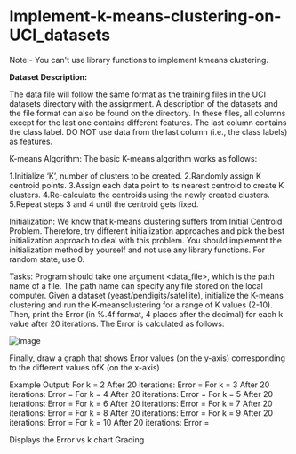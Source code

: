 # Implement-k-means-clustering-on-UCI_datasets

Note:- You can't use library functions to implement kmeans clustering.

**Dataset Description:** 

The data file will follow the same format as the training files in the UCI datasets directory with the assignment. A description of the datasets and the file format can also be found on the directory. In these files, all columns except for the last one contains different features. The last column contains the class label. DO NOT use data from the last column (i.e., the class labels) as features.

K-means Algorithm: The basic K-means algorithm works as follows:

1.Initialize ‘K’, number of clusters to be created.
2.Randomly assign K centroid points.
3.Assign each data point to its nearest centroid to create K clusters.
4.Re-calculate the centroids using the newly created clusters.
5.Repeat steps 3 and 4 until the centroid gets fixed.

Initialization: We know that k-means clustering suffers from Initial Centroid Problem. Therefore, try different initialization approaches and pick the best initialization approach to deal with this problem. You should implement the initialization method by yourself and not use any library functions. For random state, use 0.

Tasks: Program should take one argument <data_file>, which is the path name of a file. The path name can specify any file stored on the local computer. Given a dataset (yeast/pendigits/satellite), initialize the K-means clustering and run the K-meansclustering for a range of K values (2-10). Then, print the Error (in %.4f format, 4 places after the decimal) for each k value after 20 iterations. The Error is calculated as follows:

![image](https://github.com/user-attachments/assets/25b25475-b746-4322-8374-288e1c01a381)


Finally, draw a graph that shows Error values (on the y-axis) corresponding to the different values ofK (on the x-axis)

Example Output: For k = 2 
After 20 iterations: Error =
For k = 3 After 20 iterations: Error = 
For k = 4 After 20 iterations: Error = 
For k = 5 After 20 iterations: Error = 
For k = 6 After 20 iterations: Error = 
For k = 7 After 20 iterations: Error = 
For k = 8 After 20 iterations: Error = 
For k = 9 After 20 iterations: Error = 
For k = 10 After 20 iterations: Error = 

Displays the Error vs k chart Grading
